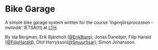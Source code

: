 Bike Garage
=============

A simple bike garage system written for the course _'Ingenjörsprocessen - metodik'_ (ETSA01) at [LTH](https://en.wikipedia.org/wiki/Faculty_of_Engineering_(LTH),_Lund_University).

By Ida Bergman, Erik Bjäreholt ([@ErikBjare](http://github.com/ErikBjare)), Jonas Danebjer, Filip Harald ([@FilipHarald](http://github.com/FilipHarald)), Olof Harrysson([@Smuurfisar](http://github.com/Smuurfisar)), Simon Johansson.
